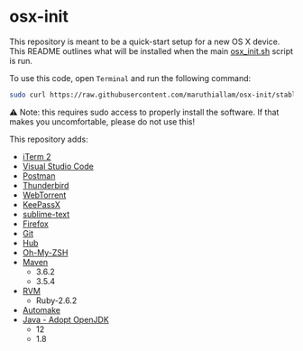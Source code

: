 # osx-init

This repository is meant to be a quick-start setup for a new OS X device. This README outlines what will be installed when the main [osx_init.sh](./osx_init.sh) script is run.

To use this code, open `Terminal` and run the following command:
```bash
sudo curl https://raw.githubusercontent.com/maruthiallam/osx-init/stable/osx_init.sh | bash
```
:warning: Note: this requires sudo access to properly install the software. If that makes you uncomfortable, please do not use this!

This repository adds:
* [iTerm 2](https://www.iterm2.com/)
* [Visual Studio Code](https://code.visualstudio.com/)
* [Postman](https://www.getpostman.com/)
* [Thunderbird](https://www.thunderbird.net)
* [WebTorrent](https://webtorrent.io/)
* [KeePassX](https://www.keepassx.org/)
* [sublime-text](https://www.sublimetext.com/)
* [Firefox](https://www.mozilla.org/firefox/)
* [Git](https://git-scm.com/)
* [Hub](https://hub.github.com/)
* [Oh-My-ZSH](https://ohmyz.sh/)
* [Maven](https://maven.apache.org/)
  * 3.6.2
  * 3.5.4
* [RVM](https://rvm.io/)
  * Ruby-2.6.2
* [Automake](https://www.gnu.org/software/automake/)
* [Java - Adopt OpenJDK](https://adoptopenjdk.net/)
  * 12
  * 1.8